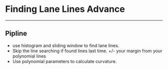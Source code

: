 # **Finding Lane Lines Advance** 
---
## Pipline
* use histogram and sliding window to find lane lines.
* Skip the line searching if found lines last time. +/- your margin from your polynomial lines
* Use polynomial parameters to calculate curvature. 